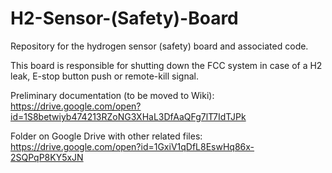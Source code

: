 # H2-Sensor-(Safety)-Board
Repository for the hydrogen sensor (safety) board and associated code.


This board is responsible for shutting down the FCC system in case of a H2 leak, E-stop button push or remote-kill signal.


Preliminary documentation (to be moved to Wiki): https://drive.google.com/open?id=1S8betwiyb474213RZoNG3XHaL3DfAaQFg7lT7IdTJPk


Folder on Google Drive with other related files: https://drive.google.com/open?id=1GxiV1qDfL8EswHq86x-2SQPqP8KY5xJN